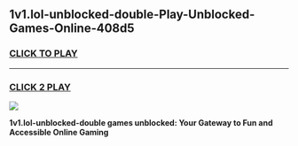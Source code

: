 
## 1v1.lol-unblocked-double-Play-Unblocked-Games-Online-408d5
<h3>
<a href="https://premium76.site?title=1v1.lol-unblocked-double&ref=25A">CLICK TO PLAY</a></h3>
<hr>

<h3>
<a href="https://premium76.site?title=1v1.lol-unblocked-double&ref=25A">CLICK 2 PLAY</a>
  
</h3>

<a href="https://premium76.site?title=1v1.lol-unblocked-double&ref=25A"><img src="https://clearcache.store/games.png"></a>


**1v1.lol-unblocked-double games unblocked: Your Gateway to Fun and Accessible Online Gaming**
